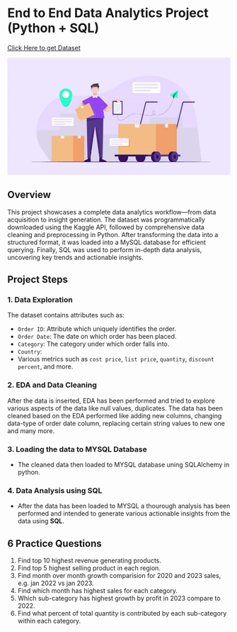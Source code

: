 # End to End Data Analytics Project (Python + SQL)

[Click Here to get Dataset](https://www.kaggle.com/datasets/ankitbansal06/retail-orders)

![Orders Logo](https://github.com/pappuk94/End_to_End_Data_Analytics_Project-Python-SQL-/blob/main/orders.jpg)

## Overview
This project showcases a complete data analytics workflow—from data acquisition to insight generation. The dataset was programmatically downloaded using the Kaggle API, followed by comprehensive data cleaning and preprocessing in Python. After transforming the data into a structured format, it was loaded into a MySQL database for efficient querying. Finally, SQL was used to perform in-depth data analysis, uncovering key trends and actionable insights.

## Project Steps

### 1. Data Exploration
The dataset contains attributes such as:
- `Order ID`: Attribute which uniquely identifies the order.
- `Order Date`: The date on which order has been placed.
- `Category`: The category under which order falls into.
- `Country`: 
- Various metrics such as `cost price`, `list price`, `quantity`, `discount percent`, and more.

### 2. EDA and Data Cleaning
After the data is inserted, EDA has been performed and tried to explore various aspects of the data like null values, duplicates. The data has been cleaned based on the EDA performed like adding new columns, changing data-type of order date column, replacing certain string values to new one and many more.

### 3. Loading the data to MYSQL Database
- The cleaned data then loaded to MYSQL database uning SQLAlchemy in python.
  
### 4. Data Analysis using SQL
- After the data has been loaded to MYSQL a thourough analysis has been performed and intended to generate various actionable insights from the data using **SQL**.
  
## 6 Practice Questions
1. Find top 10 highest revenue generating products.
2. Find top 5 highest selling product in each region.
3. Find month over month growth comparision for 2020 and 2023 sales, e.g. jan 2022 vs jan 2023.
4. Find which month has highest sales for each category.
5. Which sub-category has highest growth by profit in 2023 compare to 2022.
6. Find what percent of total quantity is contributed by each sub-category within each category.
